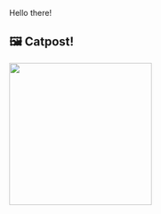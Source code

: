 Hello there!



## 🖼️ Catpost!

<sub>
    <img src="https://cdn2.thecatapi.com/images/edm.jpg" height="256">
</sub>

